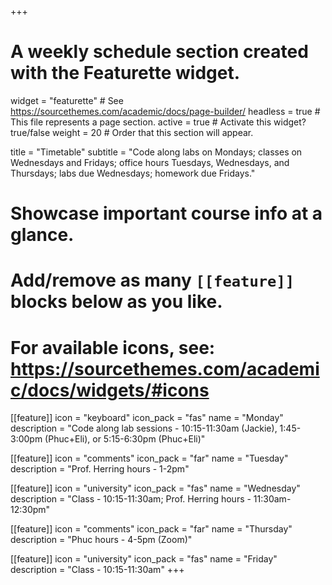 +++
# A weekly schedule section created with the Featurette widget.
widget = "featurette"  # See https://sourcethemes.com/academic/docs/page-builder/
headless = true  # This file represents a page section.
active = true  # Activate this widget? true/false
weight = 20  # Order that this section will appear.

title = "Timetable"
subtitle = "Code along labs on Mondays; classes on Wednesdays and Fridays; office hours Tuesdays, Wednesdays, and Thursdays; labs due Wednesdays; homework due Fridays."

# Showcase important course info at a glance.
# 
# Add/remove as many `[[feature]]` blocks below as you like.
# 
# For available icons, see: https://sourcethemes.com/academic/docs/widgets/#icons

[[feature]]
  icon = "keyboard"
  icon_pack = "fas"
  name = "Monday"
  description = "Code along lab sessions - 10:15-11:30am (Jackie), 1:45-3:00pm (Phuc+Eli), or 5:15-6:30pm (Phuc+Eli)"  
   
[[feature]]
  icon = "comments"
  icon_pack = "far"
  name = "Tuesday"
  description = "Prof. Herring hours - 1-2pm"  
  
[[feature]]
  icon = "university"
  icon_pack = "fas"
  name = "Wednesday"
  description = "Class - 10:15-11:30am; Prof. Herring hours - 11:30am-12:30pm"  
  
[[feature]]
  icon = "comments"
  icon_pack = "far"
  name = "Thursday"
  description = "Phuc hours - 4-5pm (Zoom)"
  
[[feature]]
  icon = "university"
  icon_pack = "fas"
  name = "Friday"
  description = "Class - 10:15-11:30am"
+++
